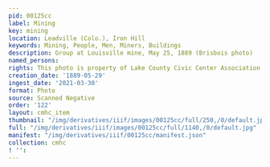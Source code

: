 ```yaml
---
pid: 00125cc
label: Mining
key: mining
location: Leadville (Colo.), Iron Hill
keywords: Mining, People, Men, Miners, Buildings
description: Group at Louisville mine, May 25, 1889 (Brisbois photo)
named_persons: 
rights: This photo is property of Lake County Civic Center Association.
creation_date: '1889-05-29'
ingest_date: '2021-03-30'
format: Photo
source: Scanned Negative
order: '122'
layout: cmhc_item
thumbnail: "/img/derivatives/iiif/images/00125cc/full/250,/0/default.jpg"
full: "/img/derivatives/iiif/images/00125cc/full/1140,/0/default.jpg"
manifest: "/img/derivatives/iiif/00125cc/manifest.json"
collection: cmhc
! '': 
---
```

